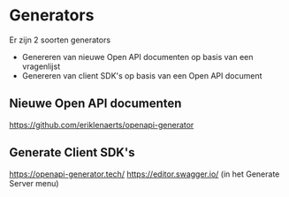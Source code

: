 # Generators

Er zijn 2 soorten generators

* Genereren van nieuwe Open API documenten op basis van een vragenlijst
* Genereren van client SDK's op basis van een Open API document

## Nieuwe Open API documenten

https://github.com/eriklenaerts/openapi-generator

## Generate Client SDK's

https://openapi-generator.tech/
https://editor.swagger.io/ (in het Generate Server menu)
